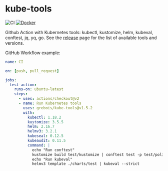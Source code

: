 # kube-tools

![CI](https://github.com/grebois/kube-tools/workflows/CI/badge.svg)
[![Docker](https://img.shields.io/badge/Docker%20Hub-grebois%2Fkube--tools-blue)](https://hub.docker.com/r/grebois/kube-tools)

Github Action with Kubernetes tools:
kubectl, kustomize, helm, kubeval, conftest, jq, yq, go.
See the [release](https://github.com/grebois/kube-tools)
page for the list of available tools and versions.

GitHub Workflow example:

```yaml
name: CI

on: [push, pull_request]

jobs:
  test-action:
    runs-on: ubuntu-latest
    steps:
      - uses: actions/checkout@v2
      - name: Run Kubernetes tools
        uses: grebois/kube-tools@v1.5.2
        with:
          kubectl: 1.18.2
          kustomize: 3.5.5
          helm: 2.16.7
          helmv3: 3.2.1
          kubeseal: 0.12.5
          kubeaudit: 0.11.5
          command: |
            echo "Run conftest"
            kustomize build test/kustomize | conftest test -p test/policy -
            echo "Run kubeval"
            helmv3 template ./charts/test | kubeval --strict
```

